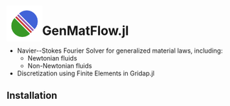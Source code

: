 <img align="left" width="80" height="80" src="media/logo_large.png" alt="Resume application project app icon">

# GenMatFlow.jl

- Navier--Stokes Fourier Solver for generalized material laws, including:
  - Newtonian fluids
  - Non-Newtonian fluids
- Discretization using Finite Elements in Gridap.jl

## Installation
